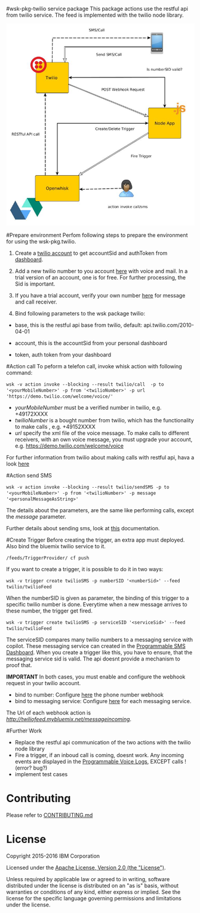 #wsk-pkg-twilio service package
This package actions use the restful api from twilio service. The feed is implemented with the twilio node library.

![Twilio overview](https://github.com/saschoff91/wsk-pkg-twilio/blob/master/twilio%20overview.jpg?raw=true "Twilio Package Workflow")

#Prepare environment
Perfom following steps to prepare the environment for using the wsk-pkg.twilio.

1. Create a [twilio account](https://www.twilio.com) to get accountSid and authToken from [dashboard](https://www.twilio.com/console).

2. Add a new twilio number to you account [here](https://www.twilio.com/console/phone-numbers/dashboard) with voice and mail. In a trial version of an account, one is for free. For further processing, the Sid is important.

3. If you have a trial account, verify your own number [here](https://www.twilio.com/console/phone-numbers/verified) for message and call receiver.

4. Bind following parameters to the wsk package twilio:

- base, this is the restful api base from twilio, default: api.twilio.com/2010-04-01

- account, this is the accountSid from your personal dashboard
 
- token, auth token from your dashboard

#Action call
To peform a telefon call, invoke whisk action with following command:

```
wsk -v action invoke --blocking --result twilio/call  -p to '<yourMobileNumber>' -p from '<twilioNumber>' -p url 'https://demo.twilio.com/welcome/voice/'
```

* *yourMobileNumber* must be a verified number in twilio, e.g. +49172XXXX
* *twilioNumber* is a bought number from twilio, which has the functionality to make calls , e.g. +49152XXXX
* *url* specify the xml file of the voice message. To make calls to different receivers, with an own voice message, you must upgrade your account, e.g. https://demo.twilio.com/welcome/voice

For further information from twilio about making calls with restful api, hava a look [here](https://www.twilio.com/docs/api/rest/making-calls)

#Action send SMS
```
wsk -v action invoke --blocking --result twilio/sendSMS -p to '<yourMobileNumber>' -p from '<twilioNumber>' -p message '<personalMessageAsString>' 
```
The details about the parameters, are the same like performing calls, except the *message* parameter. 

Further details about sending sms, look at [this](https://www.twilio.com/docs/api/rest/sending-messages) documentation.

#Create Trigger 
Before creating the trigger, an extra app must deployed. Also bind the bluemix twilio service to it. 
```
/feeds/TriggerProvider/ cf push

```

If you want to create a trigger, it is possible to do it in two ways:
```
wsk -v trigger create twilioSMS -p numberSID '<numberSid>' --feed twilio/twilioFeed

```
When the numberSID is given as parameter, the binding of this trigger to a specific twilio number is done.
Everytime when a new message arrives to these number, the trigger get fired. 

```
wsk -v trigger create twilioSMS -p serviceSID '<serviceSid>' --feed twilio/twilioFeed
```
The serviceSID compares many twilio numbers to a messaging service with copilot. These messaging service can created in the [Programmable SMS Dashboard](https://www.twilio.com/console/sms/dashboard). When you create a trigger like this, you have to ensure, that the messaging service sid is valid. The api doesnt provide a mechanism to proof that.


**IMPORTANT** In both cases, you must enable and configure the webhook request in your twilio account.
* bind to number: Configure [here](https://www.twilio.com/console/phone-numbers/dashboard) the phone number webhook
* bind to messaging service: Configure [here](https://www.twilio.com/console/sms/dashboard) for each messaging service.

The Url of each webhook action is *http://twiliofeed.mybluemix.net/messageincoming*.

#Further Work
* Replace the restful api communication of the two actions with the twilio node library
* Fire a trigger, if an inboud call is coming, doesnt work. Any incoming events are displayed in the [Programmable Voice Logs](https://www.twilio.com/console/voice/logs/calls), EXCEPT calls ! (error? bug?)
* implement test cases

# Contributing
Please refer to [CONTRIBUTING.md](CONTRIBUTING.md)

# License
Copyright 2015-2016 IBM Corporation

Licensed under the [Apache License, Version 2.0 (the "License")](http://www.apache.org/licenses/LICENSE-2.0.html).

Unless required by applicable law or agreed to in writing, software distributed under the license is distributed on an "as is" basis, without warranties or conditions of any kind, either express or implied. See the license for the specific language governing permissions and limitations under the license.

